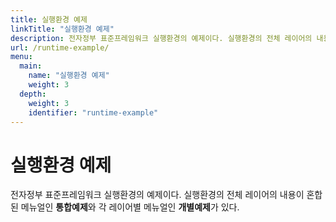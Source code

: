 ```yaml
---
title: 실행환경 예제
linkTitle: "실행환경 예제"
description: 전자정부 표준프레임워크 실행환경의 예제이다. 실행환경의 전체 레이어의 내용이 혼합된 메뉴얼인 통합예제와 각 레이어별 메뉴얼인 개별예제가 있다.
url: /runtime-example/
menu:
  main:
    name: "실행환경 예제"
    weight: 3
  depth:
    weight: 3
    identifier: "runtime-example"
---
```

# 실행환경 예제

전자정부 표준프레임워크 실행환경의 예제이다. 실행환경의 전체 레이어의 내용이 혼합된 메뉴얼인 **통합예제**와 각 레이어별 메뉴얼인 **개별예제**가 있다.